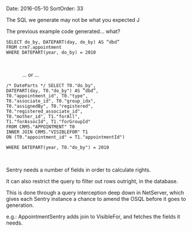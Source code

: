 Date: 2016-05-10
SortOrder: 33

The SQL we generate may not be what you expected J

The previous example code generated… what?

```
SELECT do_by, DATEPART(day, do_by) AS ”dbd”
FROM crm7.appointment 
WHERE DATEPART(year, do_by) = 2010
```

 

           … or …

```
/* DateParts */ SELECT T0."do_by", 
DATEPART(day, T0."do_by") AS ”dbd”, 
T0."appointment_id", T0."type", 
T0."associate_id", T0."group_idx", 
T0."assignedBy", T0."registered", 
T0."registered_associate_id", 
T0."mother_id", T1."forAll", 
T1."forAssocId", T1."forGroupId" 
FROM CRM5."APPOINTMENT" T0  
INNER JOIN CRM5."VISIBLEFOR" T1 
ON (T0."appointment_id" = T1."appointmentId")
 
WHERE DATEPART(year, T0."do_by") = 2010
```

 

Sentry needs a number of fields in order to calculate rights.

It can also restrict the query to filter out rows outright, in the database.

This is done through a query interception deep down in NetServer, which gives each Sentry instance a chance to amend the OSQL before it goes to generation.

e.g.: AppointmentSentry adds join to VisibleFor, and fetches the fields it needs.
